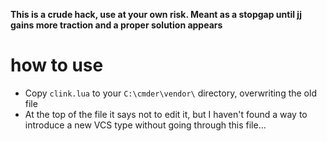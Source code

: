 **This is a crude hack, use at your own risk. Meant as a stopgap until jj gains more traction and a proper solution appears**

# how to use
- Copy `clink.lua` to your `C:\cmder\vendor\` directory, overwriting the old file
- At the top of the file it says not to edit it, but I haven't found a way to introduce a new VCS type without going through this file...
